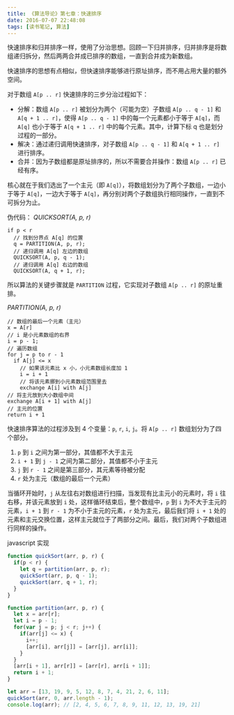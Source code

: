 ```yaml
---
title: 《算法导论》第七章：快速排序
date: 2016-07-07 22:48:08
tags: [读书笔记, 算法]
---
```


快速排序和归并排序一样，使用了分治思想。回顾一下归并排序，归并排序是将数组递归拆分，然后两两合并成已排序的数组，一直到合并成为新数组。

快速排序的思想有点相似，但快速排序能够进行原址排序，而不用占用大量的额外空间。

<!-- more -->

对于数组 `A[p .. r]` 快速排序的三步分治过程如下：

- 分解：数组 `A[p .. r]` 被划分为两个（可能为空）子数组 `A[p .. q - 1]` 和 `A[q + 1 .. r]`，使得 `A[p .. q - 1]` 中的每一个元素都小于等于 `A[q]`，而 `A[q]` 也小于等于 `A[q + 1 .. r]` 中的每个元素。其中，计算下标 q 也是划分过程的一部分。
- 解决：通过递归调用快速排序，对子数组 `A[p .. q - 1]` 和 `A[q + 1 .. r]` 进行排序。
- 合并：因为子数组都是原址排序的，所以不需要合并操作：数组 `A[p .. r]` 已经有序。

核心就在于我们选出了一个主元（即 `A[q]`），将数组划分为了两个子数组，一边小于等于 `A[q]`，一边大于等于 `A[q]`，再分别对两个子数组执行相同操作，一直到不可拆分为止。

伪代码：
*QUICKSORT(A, p, r)*
```
if p < r
  // 找到分界点 A[q] 的位置
  q = PARTITION(A, p, r);
  // 递归调用 A[q] 左边的数组
  QUICKSORT(A, p, q - 1);
  // 递归调用 A[q] 右边的数组
  QUICKSORT(A, q + 1, r);
```

所以算法的关键步骤就是 `PARTITION` 过程，它实现对子数组 `A[p .. r]` 的原址重排。

*PARTITION(A, p, r)*
```
// 数组的最后一个元素（主元）
x = A[r]
// i 是小元素数组的右界
i = p - 1;
// 遍历数组
for j = p to r - 1
  if A[j] <= x
    // 如果该元素比 x 小，小元素数组长度加 1
    i = i + 1
    // 将该元素挪到小元素数组范围里去
    exchange A[i] with A[j]
// 将主元放到大小数组中间
exchange A[i + 1] with A[j]
// 主元的位置
return i + 1
```

快速排序算法的过程涉及到 4 个变量：`p`, `r`, `i`, `j`。将 `A[p .. r]` 数组划分为了四个部分。

1. `p` 到 `i` 之间为第一部分，其值都不大于主元
2. `i + 1` 到 `j - 1` 之间为第二部分，其值都不小于主元
3. `j` 到 `r - 1` 之间是第三部分，其元素等待被分配
4. `r` 处为主元（数组的最后一个元素）

当循环开始时，`j` 从左往右对数组进行扫描，当发现有比主元小的元素时，将 `i` 往右移，并该元素放到 `i` 处，这样循环结束后，整个数组中，`p` 到 `i` 为不大于主元的元素，`i + 1` 到 `r - 1` 为不小于主元的元素，`r` 处为主元，最后我们将 `i + 1` 处的元素和主元交换位置，这样主元就位于了两部分之间。最后，我们对两个子数组进行同样的操作。

javascript 实现
```javascript
function quickSort(arr, p, r) {
  if(p < r) {
    let q = partition(arr, p, r);
    quickSort(arr, p, q - 1);
    quickSort(arr, q + 1, r);
  }
}

function partition(arr, p, r) {
  let x = arr[r];
  let i = p - 1;
  for(var j = p; j < r; j++) {
    if(arr[j] <= x) {
      i++;
      [arr[i], arr[j]] = [arr[j], arr[i]];
    }
  }
  [arr[i + 1], arr[r]] = [arr[r], arr[i + 1]];
  return i + 1;
}

let arr = [13, 19, 9, 5, 12, 8, 7, 4, 21, 2, 6, 11];
quickSort(arr, 0, arr.length - 1);
console.log(arr); // [2, 4, 5, 6, 7, 8, 9, 11, 12, 13, 19, 21]
```
